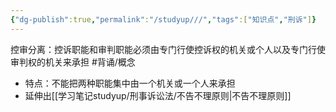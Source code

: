 ```yaml
---
{"dg-publish":true,"permalink":"/studyup///","tags":["知识点","刑诉"]}
---
```


控审分离：控诉职能和审判职能必须由专门行使控诉权的机关或个人以及专门行使审判权的机关来承担 #背诵/概念 
- 特点：不能把两种职能集中由一个机关或一个人来承担
- 延伸出[[学习笔记studyup/刑事诉讼法/不告不理原则\|不告不理原则]]